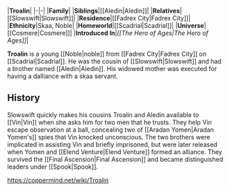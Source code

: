 |**Troalin**|
|-|-|
|**Family**|
|**Siblings**|[[Aledin\|Aledin]]|
|**Relatives**|[[Slowswift\|Slowswift]]|
|**Residence**|[[Fadrex City\|Fadrex City]]|
|**Ethnicity**|Skaa, Noble|
|**Homeworld**|[[Scadrial\|Scadrial]]|
|**Universe**|[[Cosmere\|Cosmere]]|
|**Introduced In**|*[[The Hero of Ages\|The Hero of Ages]]*|

**Troalin** is a young [[Noble\|noble]] from [[Fadrex City\|Fadrex City]] on [[Scadrial\|Scadrial]]. He was the cousin of [[Slowswift\|Slowswift]] and had a brother named [[Aledin\|Aledin]]. His widowed mother was executed for having a dalliance with a skaa servant.

## History
Slowswift quickly makes his cousins Troalin and Aledin available to [[Vin\|Vin]] when she asks him for two men that he trusts. They help Vin escape observation at a ball, concealing two of [[Aradan Yomen\|Aradan Yomen's]] spies that Vin knocked unconscious. The two brothers were implicated in assisting Vin and briefly imprisoned, but were later released when Yomen and [[Elend Venture\|Elend Venture]] formed an alliance. They survived the [[Final Ascension\|Final Ascension]] and became distinguished leaders under [[Spook\|Spook]].



https://coppermind.net/wiki/Troalin